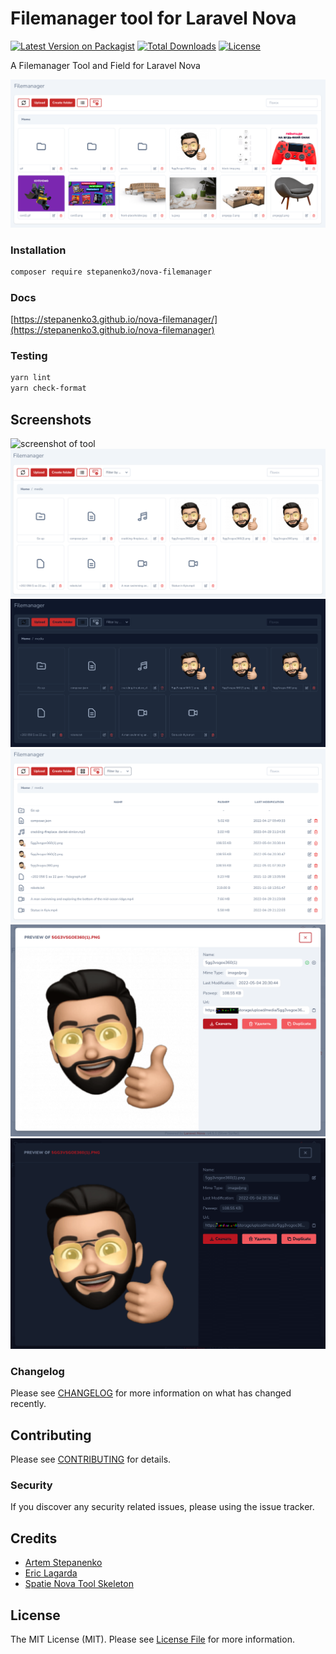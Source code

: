# Filemanager tool for Laravel Nova

[![Latest Version on Packagist](https://img.shields.io/packagist/v/stepanenko3/nova-filemanager.svg?style=flat-square)](https://packagist.org/packages/stepanenko3/nova-filemanager)
[![Total Downloads](https://img.shields.io/packagist/dt/stepanenko3/nova-filemanager.svg?style=flat-square)](https://packagist.org/packages/stepanenko3/nova-filemanager)
[![License](https://poser.pugx.org/stepanenko3/nova-filemanager/license)](https://packagist.org/packages/stepanenko3/nova-filemanager)

A Filemanager Tool and Field for Laravel Nova

![screenshot of tool](screenshots/tool.png)

### Installation

```bash
composer require stepanenko3/nova-filemanager
```

### Docs

[https://stepanenko3.github.io/nova-filemanager/](https://stepanenko3.github.io/nova-filemanager)

### Testing

``` bash
yarn lint
yarn check-format
```

## Screenshots

![screenshot of tool](screenshots/tool-dark.png)
![screenshot of tool](screenshots/tool-inside.png)
![screenshot of tool](screenshots/tool-inside-dark.png)
![screenshot of tool](screenshots/tool-list.png)
![screenshot of tool](screenshots/tool-detail.png)
![screenshot of tool](screenshots/tool-detail-dark.png)

### Changelog

Please see [CHANGELOG](CHANGELOG.md) for more information on what has changed recently.

## Contributing

Please see [CONTRIBUTING](CONTRIBUTING.md) for details.

### Security

If you discover any security related issues, please using the issue tracker.

## Credits

- [Artem Stepanenko](https://github.com/stepanenko3)
- [Eric Lagarda](https://github.com/Krato)
- [Spatie Nova Tool Skeleton](https://github.com/spatie/skeleton-nova-tool)

## License

The MIT License (MIT). Please see [License File](LICENSE.md) for more information.
